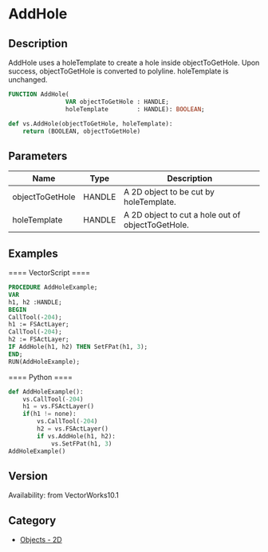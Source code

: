 # AddHole

## Description
AddHole uses a holeTemplate to create a hole inside objectToGetHole.  Upon success, objectToGetHole is converted to polyline.   holeTemplate is unchanged.

```pascal
FUNCTION AddHole(
				VAR objectToGetHole : HANDLE;
				holeTemplate        : HANDLE): BOOLEAN;
```

```python
def vs.AddHole(objectToGetHole, holeTemplate):
    return (BOOLEAN, objectToGetHole)
```

## Parameters
|Name|Type|Description|
|---|---|---|
|objectToGetHole|HANDLE|A 2D object to be cut by holeTemplate.|
|holeTemplate|HANDLE|A 2D object to cut a hole out of objectToGetHole.|

## Examples
==== VectorScript ====
```pascal
PROCEDURE AddHoleExample;
VAR
h1, h2 :HANDLE;
BEGIN
CallTool(-204);
h1 := FSActLayer;
CallTool(-204);
h2 := FSActLayer;
IF AddHole(h1, h2) THEN SetFPat(h1, 3);
END;
RUN(AddHoleExample);
```
==== Python ====
```python
def AddHoleExample():
	vs.CallTool(-204)
	h1 = vs.FSActLayer()
	if(h1 != none):
		vs.CallTool(-204)
		h2 = vs.FSActLayer()
		if vs.AddHole(h1, h2):
			vs.SetFPat(h1, 3)
AddHoleExample()
```

## Version
Availability: from VectorWorks10.1

## Category
* [Objects - 2D](../Categories/Objects%20-%202D.md)
